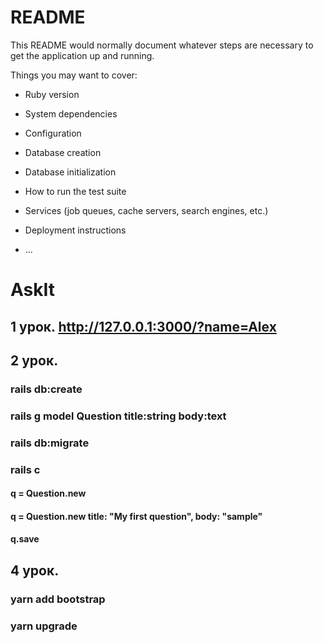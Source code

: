 # README

This README would normally document whatever steps are necessary to get the
application up and running.

Things you may want to cover:

* Ruby version

* System dependencies

* Configuration

* Database creation

* Database initialization

* How to run the test suite

* Services (job queues, cache servers, search engines, etc.)

* Deployment instructions

* ...
# AskIt
## 1 урок. http://127.0.0.1:3000/?name=Alex

## 2 урок.
### rails db:create
### rails g model Question title:string body:text
### rails db:migrate
### rails c
#### q = Question.new
#### q = Question.new title: "My first question", body: "sample"
#### q.save

## 4 урок.
### yarn add bootstrap
### yarn upgrade